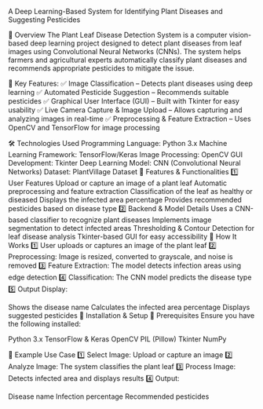 A Deep Learning-Based System for Identifying Plant Diseases and Suggesting Pesticides

📌 Overview
The Plant Leaf Disease Detection System is a computer vision-based deep learning project designed to detect plant diseases from leaf images using Convolutional Neural Networks (CNNs). The system helps farmers and agricultural experts automatically classify plant diseases and recommends appropriate pesticides to mitigate the issue.

📌 Key Features:
✅ Image Classification – Detects plant diseases using deep learning
✅ Automated Pesticide Suggestion – Recommends suitable pesticides
✅ Graphical User Interface (GUI) – Built with Tkinter for easy usability
✅ Live Camera Capture & Image Upload – Allows capturing and analyzing images in real-time
✅ Preprocessing & Feature Extraction – Uses OpenCV and TensorFlow for image processing

🛠️ Technologies Used
Programming Language: Python 3.x
Machine Learning Framework: TensorFlow/Keras
Image Processing: OpenCV
GUI Development: Tkinter
Deep Learning Model: CNN (Convolutional Neural Networks)
Dataset: PlantVillage Dataset
📌 Features & Functionalities
1️⃣ User Features
Upload or capture an image of a plant leaf
Automatic preprocessing and feature extraction
Classification of the leaf as healthy or diseased
Displays the infected area percentage
Provides recommended pesticides based on disease type
2️⃣ Backend & Model Details
Uses a CNN-based classifier to recognize plant diseases
Implements image segmentation to detect infected areas
Thresholding & Contour Detection for leaf disease analysis
Tkinter-based GUI for easy accessibility
📌 How It Works
1️⃣ User uploads or captures an image of the plant leaf
2️⃣ Preprocessing: Image is resized, converted to grayscale, and noise is removed
3️⃣ Feature Extraction: The model detects infection areas using edge detection
4️⃣ Classification: The CNN model predicts the disease type
5️⃣ Output Display:

Shows the disease name
Calculates the infected area percentage
Displays suggested pesticides
📌 Installation & Setup
🔹 Prerequisites
Ensure you have the following installed:

Python 3.x
TensorFlow & Keras
OpenCV
PIL (Pillow)
Tkinter
NumPy

📌 Example Use Case
1️⃣ Select Image: Upload or capture an image
2️⃣ Analyze Image: The system classifies the plant leaf
3️⃣ Process Image: Detects infected area and displays results
4️⃣ Output:

Disease name
Infection percentage
Recommended pesticides
